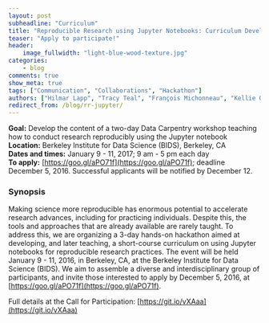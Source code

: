 ```yaml
---
layout: post
subheadline: "Curriculum"
title: "Reproducible Research using Jupyter Notebooks: Curriculum Development Hackathon"
teaser: "Apply to participate!"
header:
    image_fullwidth: "light-blue-wood-texture.jpg"
categories:
    - blog
comments: true
show_meta: true
tags: ["Communication", "Collaborations", "Hackathon"]
authors: ["Hilmar Lapp", "Tracy Teal", "François Michonneau", "Kellie Ottoboni", "Jamie Whitacre", "Jasmine Nirody"]
redirect_from: /blog/rr-jupyter/
---
```


**Goal:** Develop the content of a two-day Data Carpentry workshop teaching how to conduct research reproducibly using the Jupyter notebook  
**Location:** Berkeley Institute for Data Science (BIDS), Berkeley, CA  
**Dates and times:** January 9 - 11, 2017; 9 am - 5 pm each day  
**To apply:** [https://goo.gl/aPO71f](https://goo.gl/aPO71f); deadline December 5, 2016. Successful applicants will be notified by December 12.

### Synopsis

Making science more reproducible has enormous potential to accelerate research advances, including for practicing individuals. Despite this, the tools and approaches that are already available are rarely taught. To address this, we are organizing a 3-day hands-on hackathon aimed at developing, and later teaching, a short-course curriculum on using Jupyter notebooks for reproducible research practices. The event will be held January 9 - 11, 2016, in Berkeley, CA, at the Berkeley Institute for Data Science (BIDS). We aim to assemble a diverse and interdisciplinary group of participants, and invite those interested to apply by December 5, 2016, at [https://goo.gl/aPO71f](https://goo.gl/aPO71f).

Full details at the Call for Participation: [https://git.io/vXAaa](https://git.io/vXAaa)
